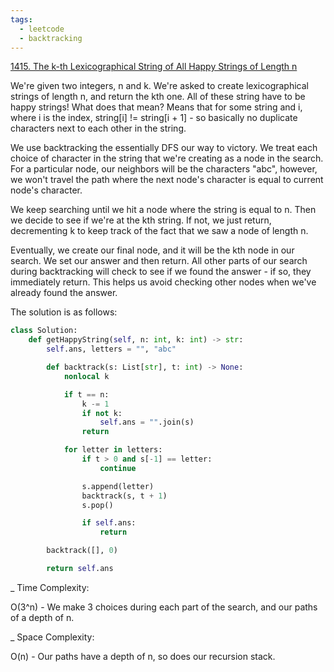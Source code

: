 ```yaml
---
tags:
  - leetcode
  - backtracking
---
```


<a href="https://leetcode.com/problems/the-k-th-lexicographical-string-of-all-happy-strings-of-length-n/">
1415. The k-th Lexicographical String of All Happy Strings of Length n</a>

We're given two integers, n and k. We're asked to create lexicographical strings
of length n, and return the kth one. All of these string have to be happy
strings! What does that mean? Means that for some string and i, where i is the
index, string[i] != string[i + 1] - so basically no duplicate characters next to
each other in the string.

We use backtracking the essentially DFS our way to victory. We treat each choice
of character in the string that we're creating as a node in the search. For a
particular node, our neighbors will be the characters "abc", however, we won't
travel the path where the next node's character is equal to current node's
character.

We keep searching until we hit a node where the string is equal to n. Then we
decide to see if we're at the kth string. If not, we just return, decrementing k
to keep track of the fact that we saw a node of length n.

Eventually, we create our final node, and it will be the kth node in our search.
We set our answer and then return. All other parts of our search during
backtracking will check to see if we found the answer - if so, they immediately
return. This helps us avoid checking other nodes when we've already found the
answer.

The solution is as follows:

```python
class Solution:
    def getHappyString(self, n: int, k: int) -> str:
        self.ans, letters = "", "abc"

        def backtrack(s: List[str], t: int) -> None:
            nonlocal k

            if t == n:
                k -= 1
                if not k:
                    self.ans = "".join(s)
                return

            for letter in letters:
                if t > 0 and s[-1] == letter:
                    continue

                s.append(letter)
                backtrack(s, t + 1)
                s.pop()

                if self.ans:
                    return

        backtrack([], 0)

        return self.ans
```

\_ Time Complexity:

O(3^n) - We make 3 choices during each part of the search, and our paths of a
depth of n.

\_ Space Complexity:

O(n) - Our paths have a depth of n, so does our recursion stack.

